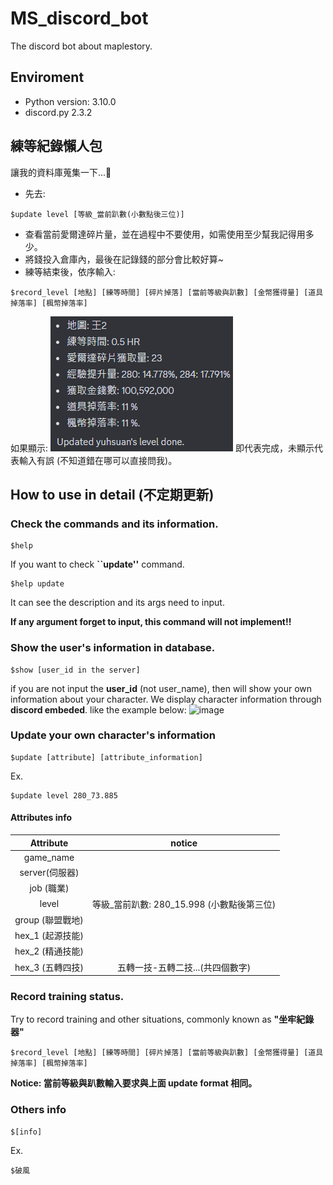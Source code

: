 # MS_discord_bot
The discord bot about maplestory.

## Enviroment
- Python version: 3.10.0
- discord.py 2.3.2

## 練等紀錄懶人包
讓我的資料庫蒐集一下...🙏
- 先去:
```
$update level [等級_當前趴數(小數點後三位)]
```
- 查看當前愛爾達碎片量，並在過程中不要使用，如需使用至少幫我記得用多少。
- 將錢投入倉庫內，最後在記錄錢的部分會比較好算~
- 練等結束後，依序輸入:
```
$record_level [地點] [練等時間] [碎片掉落] [當前等級與趴數] [金幣獲得量] [道具掉落率] [楓幣掉落率]
```
如果顯示:
![image](https://github.com/YuHsuan87/MS_discord_bot/blob/main/readmd_pic/readmd_1.png)
即代表完成，未顯示代表輸入有誤 (不知道錯在哪可以直接問我)。

## How to use in detail (不定期更新)
### Check the commands and its information.
```
$help
```
If you want to check **``update''** command.
```
$help update
```
It can see the description and its args need to input.

**If any argument forget to input, this command will not implement!!**

### Show the user's information in database.
```
$show [user_id in the server]
```
if you are not input the **user_id** (not user_name), then will show your own information about your character.
We display character information through **discord embeded**.
like the example below:
![image](https://github.com/YuHsuan87/MS_discord_bot/blob/main/readmd_pic/readmd_2.png)

### Update your own character's information
```
$update [attribute] [attribute_information]
```
Ex.
```
$update level 280_73.885
```
#### Attributes info
|     Attribute      |                   notice                   |
|:------------------:|:------------------------------------------:|
|     game_name      |                                            |
|       server(伺服器)       |                                            |
|     job (職業)     |                                            |
|       level        | 等級_當前趴數: 280_15.998 (小數點後第三位) |
|  group (聯盟戰地)  |                                            |
| hex_1  (起源技能)  |                                            |
| hex_2  (精通技能)  |                                            |
| hex_3   (五轉四技) |    五轉一技-五轉二技...(共四個數字)                                        |

### Record training status.
Try to record training and other situations, commonly known as **"坐牢紀錄器"**
```
$record_level [地點] [練等時間] [碎片掉落] [當前等級與趴數] [金幣獲得量] [道具掉落率] [楓幣掉落率]
```
**Notice: 當前等級與趴數輸入要求與上面 update format 相同。**

### Others info
```
$[info]
```
Ex.
```
$破風
```


